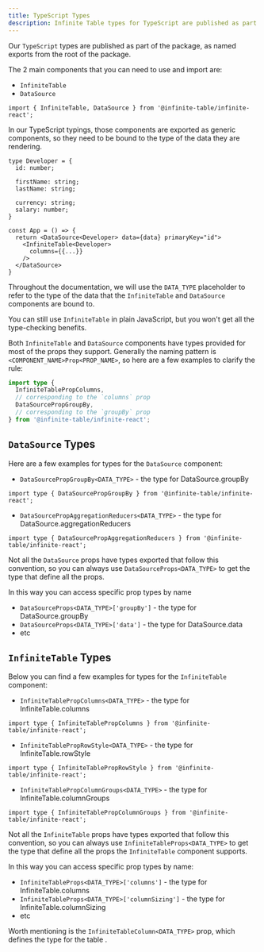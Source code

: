 ```yaml
---
title: TypeScript Types
description: Infinite Table types for TypeScript are published as part of the package, as named exports from the root of the package.
---
```


Our `TypeScript` types are published as part of the package, as named exports from the root of the package.

The 2 main components that you can need to use and import are:

- `InfiniteTable`
- `DataSource`

```tsx title="Importing_InfiniteTable_and_DataSource"
import { InfiniteTable, DataSource } from '@infinite-table/infinite-react';
```

<Note>

In our TypeScript typings, those components are exported as generic components, so they need to be bound to the type of the data they are rendering.

```tsx
type Developer = {
  id: number;

  firstName: string;
  lastName: string;

  currency: string;
  salary: number;
}

const App = () => {
  return <DataSource<Developer> data={data} primaryKey="id">
    <InfiniteTable<Developer>
      columns={{...}}
    />
  </DataSource>
}
```

Throughout the documentation, we will use the `DATA_TYPE` placeholder to refer to the type of the data that the `InfiniteTable` and `DataSource` components are bound to.

</Note>

<Note>

You can still use `InfiniteTable` in plain JavaScript, but you won't get all the type-checking benefits.

</Note>

Both `InfiniteTable` and `DataSource` components have types provided for most of the props they support. Generally the naming pattern is `<COMPONENT_NAME>Prop<PROP_NAME>`, so here are a few examples to clarify the rule:

```ts
import type {
  InfiniteTablePropColumns,
  // corresponding to the `columns` prop
  DataSourcePropGroupBy,
  // corresponding to the `groupBy` prop
} from '@infinite-table/infinite-react';
```

## `DataSource` Types

Here are a few examples for types for the `DataSource` component:

- `DataSourcePropGroupBy<DATA_TYPE>` - the type for <DPropLink name="groupBy">DataSource.groupBy</DPropLink>

```tsx
import type { DataSourcePropGroupBy } from '@infinite-table/infinite-react';
```

- `DataSourcePropAggregationReducers<DATA_TYPE>` - the type for <DPropLink name="aggregationReducers">DataSource.aggregationReducers</DPropLink>

```tsx
import type { DataSourcePropAggregationReducers } from '@infinite-table/infinite-react';
```

<Note>

Not all the `DataSource` props have types exported that follow this convention, so you can always use `DataSourceProps<DATA_TYPE>` to get the type that define all the props.

In this way you can access specific prop types by name

- `DataSourceProps<DATA_TYPE>['groupBy']` - the type for <DPropLink name="groupBy">DataSource.groupBy</DPropLink>
- `DataSourceProps<DATA_TYPE>['data']` - the type for <DPropLink name="data">DataSource.data</DPropLink>
- etc

</Note>

## `InfiniteTable` Types

Below you can find a few examples for types for the `InfiniteTable` component:

- `InfiniteTablePropColumns<DATA_TYPE>` - the type for <PropLink name="columns">InfiniteTable.columns</PropLink>

```tsx
import type { InfiniteTablePropColumns } from '@infinite-table/infinite-react';
```

- `InfiniteTablePropRowStyle<DATA_TYPE>` - the type for <PropLink name="rowStyle">InfiniteTable.rowStyle</PropLink>

```tsx
import type { InfiniteTablePropRowStyle } from '@infinite-table/infinite-react';
```

- `InfiniteTablePropColumnGroups<DATA_TYPE>` - the type for <PropLink name="columnGroups">InfiniteTable.columnGroups</PropLink>

```tsx
import type { InfiniteTablePropColumnGroups } from '@infinite-table/infinite-react';
```

<Note>

Not all the `InfiniteTable` props have types exported that follow this convention, so you can always use `InfiniteTableProps<DATA_TYPE>` to get the type that define all the props the `InfiniteTable` component supports.

In this way you can access specific prop types by name:

- `InfiniteTableProps<DATA_TYPE>['columns']` - the type for <PropLink name="columns">InfiniteTable.columns</PropLink>
- `InfiniteTableProps<DATA_TYPE>['columnSizing']` - the type for <PropLink name="columnSizing">InfiniteTable.columnSizing</PropLink>
- etc

</Note>

<Note>

Worth mentioning is the `InfiniteTableColumn<DATA_TYPE>` prop, which defines the type for the table <PropLink name="columns" />.

</Note>

